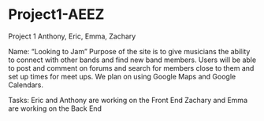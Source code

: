 # Project1-AEEZ
Project 1
Anthony, Eric, Emma, Zachary

Name: “Looking to Jam”
Purpose of the site is to give musicians the ability to connect with other bands and find new band members. Users will be able to post and comment on forums and search for members close to them and set up times for meet ups. We plan on using Google Maps and Google Calendars.  

Tasks:
Eric and Anthony are working on the Front End
Zachary and Emma are working on the Back End
